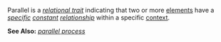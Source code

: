 Parallel is a *[relational trait](https://github.com/gcassel/Modular-Organization-Terminology/blob/master/compound-terms/relational-trait.md)* indicating that two or more [elements](https://github.com/gcassel/Modular-Organization-Terminology/blob/master/terms/element.md) have a *[specific](https://github.com/gcassel/Modular-Organization-Terminology/blob/master/terms/specific.md) [constant](https://github.com/gcassel/Modular-Organization-Terminology/blob/master/terms/constant.md) [relationship](https://github.com/gcassel/Modular-Organization-Terminology/blob/master/terms/relationship.md)* within a specific [context](https://github.com/gcassel/Modular-Organization-Terminology/blob/master/terms/context.md). 

**See Also:** *[parallel process](https://github.com/gcassel/Modular-Organization-Terminology/blob/master/compound-terms/parallel-process.md)*

